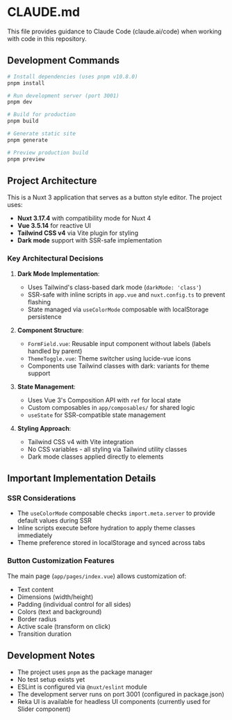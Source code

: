 # CLAUDE.md

This file provides guidance to Claude Code (claude.ai/code) when working with code in this repository.

## Development Commands

```bash
# Install dependencies (uses pnpm v10.8.0)
pnpm install

# Run development server (port 3001)
pnpm dev

# Build for production
pnpm build

# Generate static site
pnpm generate

# Preview production build
pnpm preview
```

## Project Architecture

This is a Nuxt 3 application that serves as a button style editor. The project uses:
- **Nuxt 3.17.4** with compatibility mode for Nuxt 4
- **Vue 3.5.14** for reactive UI
- **Tailwind CSS v4** via Vite plugin for styling
- **Dark mode** support with SSR-safe implementation

### Key Architectural Decisions

1. **Dark Mode Implementation**: 
   - Uses Tailwind's class-based dark mode (`darkMode: 'class'`)
   - SSR-safe with inline scripts in `app.vue` and `nuxt.config.ts` to prevent flashing
   - State managed via `useColorMode` composable with localStorage persistence

2. **Component Structure**:
   - `FormField.vue`: Reusable input component without labels (labels handled by parent)
   - `ThemeToggle.vue`: Theme switcher using lucide-vue icons
   - Components use Tailwind classes with dark: variants for theme support

3. **State Management**:
   - Uses Vue 3's Composition API with `ref` for local state
   - Custom composables in `app/composables/` for shared logic
   - `useState` for SSR-compatible state management

4. **Styling Approach**:
   - Tailwind CSS v4 with Vite integration
   - No CSS variables - all styling via Tailwind utility classes
   - Dark mode classes applied directly to elements

## Important Implementation Details

### SSR Considerations
- The `useColorMode` composable checks `import.meta.server` to provide default values during SSR
- Inline scripts execute before hydration to apply theme classes immediately
- Theme preference stored in localStorage and synced across tabs

### Button Customization Features
The main page (`app/pages/index.vue`) allows customization of:
- Text content
- Dimensions (width/height)
- Padding (individual control for all sides)
- Colors (text and background)
- Border radius
- Active scale (transform on click)
- Transition duration

## Development Notes

- The project uses `pnpm` as the package manager
- No test setup exists yet
- ESLint is configured via `@nuxt/eslint` module
- The development server runs on port 3001 (configured in package.json)
- Reka UI is available for headless UI components (currently used for Slider component)